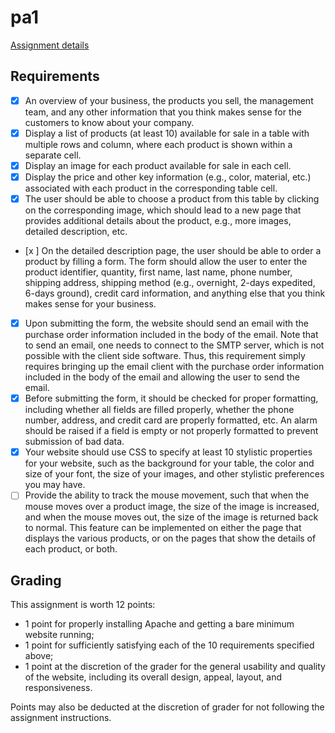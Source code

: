 # pa1

[Assignment details](https://canvas.eee.uci.edu/courses/4693/assignments/95642)

## Requirements

- [x] An overview of your business, the products you sell, the management team, and any other information that you think makes sense for the customers to know about your company.
- [x] Display a list of products (at least 10) available for sale in a table with multiple rows and column, where each product is shown within a separate cell.
- [x] Display an image for each product available for sale in each cell.
- [x] Display the price and other key information (e.g., color, material, etc.) associated with each product in the corresponding table cell.
- [x] The user should be able to choose a product from this table by clicking on the corresponding image, which should lead to a new page that provides additional details about the product, e.g., more images, detailed description, etc.
- [x ] On the detailed description page, the user should be able to order a product by filling a form. The form should allow the user to enter the product identifier, quantity, first name, last name, phone number, shipping address, shipping method (e.g., overnight, 2-days expedited, 6-days ground), credit card information, and anything else that you think makes sense for your business.
- [x] Upon submitting the form, the website should send an email with the purchase order information included in the body of the email. Note that to send an email, one needs to connect to the SMTP server, which is not possible with the client side software. Thus, this requirement simply requires bringing up the email client with the purchase order information included in the body of the email and allowing the user to send the email.
- [x] Before submitting the form, it should be checked for proper formatting, including whether all fields are filled properly, whether the phone number, address, and credit card are properly formatted, etc. An alarm should be raised if a field is empty or not properly formatted to prevent submission of bad data.
- [x] Your website should use CSS to specify at least 10 stylistic properties for your website, such as the background for your table, the color and size of your font, the size of your images, and other stylistic preferences you may have.
- [ ] Provide the ability to track the mouse movement, such that when the mouse moves over a product image, the size of the image is increased, and when the mouse moves out, the size of the image is returned back to normal. This feature can be implemented on either the page that displays the various products, or on the pages that show the details of each product, or both.

## Grading

This assignment is worth 12 points:

* 1 point for properly installing Apache and getting a bare minimum website running;
* 1 point for sufficiently satisfying each of the 10 requirements specified above;
* 1 point at the discretion of the grader for the general usability and quality of the website, including its overall design, appeal, layout, and responsiveness.

Points may also be deducted at the discretion of grader for not following the assignment instructions.
